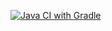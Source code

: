[![Java CI with Gradle](https://github.com/VladaZy/apici/actions/workflows/gradle.yml/badge.svg)](https://github.com/VladaZy/apici/actions/workflows/gradle.yml)